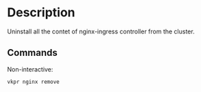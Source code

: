 # Description

Uninstall all the contet of nginx-ingress controller from the cluster.

## Commands

Non-interactive:

```bash
vkpr nginx remove
```
